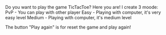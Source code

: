 Do you want to play the game TicTacToe? Here you are!
I create 3 moode:
PvP - You can play with other player
Easy - Playing with computer, it's very easy level
Medium - Playing with computer, it's medium level

The button "Play again" is for reset the game and play again!
